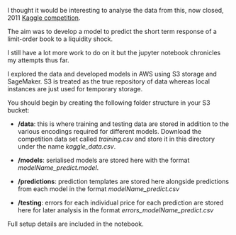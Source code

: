 I thought it would be interesting to analyse the data from this, now closed, 2011 [Kaggle competition](https://www.kaggle.com/c/AlgorithmicTradingChallenge/).

The aim was to develop a model to predict the short term response of a limit-order book to a liquidity shock.

I still have a lot more work to do on it but the jupyter notebook chronicles my attempts thus far.

I explored the data and developed models in AWS using S3 storage and SageMaker. S3 is treated as the true repository of data whereas local instances are just used for temporary storage.

You should begin by creating the following folder structure in your S3 bucket:

* **/data**: this is where training and testing data are stored in addition to the various encodings required for different models. Download the competition data set called *training.csv* and store it in this directory under the name *kaggle_data.csv*.

* **/models**: serialised models are stored here with the format *modelName_predict.model*.

* **/predictions**: prediction templates are stored here alongside predictions from each model in the format *modelName_predict.csv*

* **/testing**: errors for each individual price for each prediction are stored here for later analysis in the format *errors_modelName_predict.csv*

Full setup details are included in the notebook.